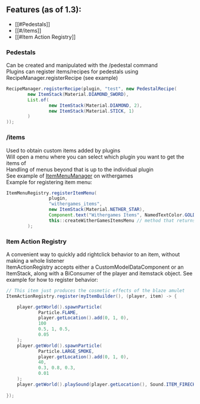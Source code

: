 ## Features (as of 1.3):
 - [[#Pedestals]]
 - [[#/items]]
 - [[#Item Action Registry]]


### Pedestals
Can be created and manipulated with the /pedestal command  
Plugins can register items/recipes for pedestals using RecipeManager.registerRecipe (see example)
```java
RecipeManager.registerRecipe(plugin, "test", new PedestalRecipe(  
        new ItemStack(Material.DIAMOND_SWORD),  
        List.of(  
                new ItemStack(Material.DIAMOND, 2),  
                new ItemStack(Material.STICK, 1)  
        )  
));
```


### /items
Used to obtain custom items added by plugins  
Will open a menu where you can select which plugin you want to get the items of  
Handling of menus beyond that is up to the individual plugin  
See example of [ItemMenuManager](https://github.com/PuzzleDude98/WitherGames/blob/main/src/main/java/dev/withergames/items/ItemsMenuManager.java) on withergames  
Example for registering item menu:
```java
ItemMenuRegistry.registerItemMenu(
                plugin,
                "withergames_items",
                new ItemStack(Material.NETHER_STAR),
                Component.text("Withergames Items", NamedTextColor.GOLD),
                this::createWitherGamesItemsMenu // method that returns Inventory
        );
```

### Item Action Registry
A convenient way to quickly add rightclick behavior to an item, without making a whole listener  
ItemActionRegistry accepts either a CustomModelDataComponent or an ItemStack, along with a BiConsumer of the player and itemstack object. See example for how to register behavior:  
```java
// This item just produces the cosmetic effects of the blaze amulet
ItemActionRegistry.register(myItemBuilder(), (player, item) -> {  

    player.getWorld().spawnParticle(  
            Particle.FLAME,  
            player.getLocation().add(0, 1, 0),
            100
            0.5, 1, 0.5, 
            0.05 
    );  
    player.getWorld().spawnParticle(  
            Particle.LARGE_SMOKE,  
            player.getLocation().add(0, 1, 0),  
            40,  
            0.3, 0.8, 0.3,  
            0.01  
    );  
    player.getWorld().playSound(player.getLocation(), Sound.ITEM_FIRECHARGE_USE, 1.0f, 1.0f);  
    
});
```

